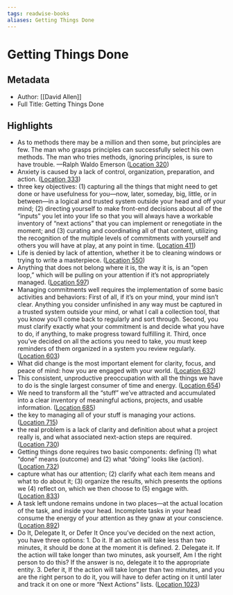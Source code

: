 ```yaml
---
tags: readwise-books
aliases: Getting Things Done
---
```

# Getting Things Done

## Metadata
- Author: [[David Allen]]
- Full Title: Getting Things Done

## Highlights
- As to methods there may be a million and then some, but principles are few. The man who grasps principles can successfully select his own methods. The man who tries methods, ignoring principles, is sure to have trouble. —Ralph Waldo Emerson ([Location 320](https://readwise.io/to_kindle?action=open&asin=B00KWG9M2E&location=320))
- Anxiety is caused by a lack of control, organization, preparation, and action. ([Location 333](https://readwise.io/to_kindle?action=open&asin=B00KWG9M2E&location=333))
- three key objectives: (1) capturing all the things that might need to get done or have usefulness for you—now, later, someday, big, little, or in between—in a logical and trusted system outside your head and off your mind; (2) directing yourself to make front-end decisions about all of the “inputs” you let into your life so that you will always have a workable inventory of “next actions” that you can implement or renegotiate in the moment; and (3) curating and coordinating all of that content, utilizing the recognition of the multiple levels of commitments with yourself and others you will have at play, at any point in time. ([Location 411](https://readwise.io/to_kindle?action=open&asin=B00KWG9M2E&location=411))
- Life is denied by lack of attention, whether it be to cleaning windows or trying to write a masterpiece. ([Location 550](https://readwise.io/to_kindle?action=open&asin=B00KWG9M2E&location=550))
- Anything that does not belong where it is, the way it is, is an “open loop,” which will be pulling on your attention if it’s not appropriately managed. ([Location 597](https://readwise.io/to_kindle?action=open&asin=B00KWG9M2E&location=597))
- Managing commitments well requires the implementation of some basic activities and behaviors: First of all, if it’s on your mind, your mind isn’t clear. Anything you consider unfinished in any way must be captured in a trusted system outside your mind, or what I call a collection tool, that you know you’ll come back to regularly and sort through. Second, you must clarify exactly what your commitment is and decide what you have to do, if anything, to make progress toward fulfilling it. Third, once you’ve decided on all the actions you need to take, you must keep reminders of them organized in a system you review regularly. ([Location 603](https://readwise.io/to_kindle?action=open&asin=B00KWG9M2E&location=603))
- What did change is the most important element for clarity, focus, and peace of mind: how you are engaged with your world. ([Location 632](https://readwise.io/to_kindle?action=open&asin=B00KWG9M2E&location=632))
- This consistent, unproductive preoccupation with all the things we have to do is the single largest consumer of time and energy. ([Location 654](https://readwise.io/to_kindle?action=open&asin=B00KWG9M2E&location=654))
- We need to transform all the “stuff” we’ve attracted and accumulated into a clear inventory of meaningful actions, projects, and usable information. ([Location 685](https://readwise.io/to_kindle?action=open&asin=B00KWG9M2E&location=685))
- the key to managing all of your stuff is managing your actions. ([Location 715](https://readwise.io/to_kindle?action=open&asin=B00KWG9M2E&location=715))
- the real problem is a lack of clarity and definition about what a project really is, and what associated next-action steps are required. ([Location 730](https://readwise.io/to_kindle?action=open&asin=B00KWG9M2E&location=730))
- Getting things done requires two basic components: defining (1) what “done” means (outcome) and (2) what “doing” looks like (action). ([Location 732](https://readwise.io/to_kindle?action=open&asin=B00KWG9M2E&location=732))
- capture what has our attention; (2) clarify what each item means and what to do about it; (3) organize the results, which presents the options we (4) reflect on, which we then choose to (5) engage with. ([Location 833](https://readwise.io/to_kindle?action=open&asin=B00KWG9M2E&location=833))
- A task left undone remains undone in two places—at the actual location of the task, and inside your head. Incomplete tasks in your head consume the energy of your attention as they gnaw at your conscience. ([Location 892](https://readwise.io/to_kindle?action=open&asin=B00KWG9M2E&location=892))
- Do It, Delegate It, or Defer It Once you’ve decided on the next action, you have three options: 1. Do it. If an action will take less than two minutes, it should be done at the moment it is defined. 2. Delegate it. If the action will take longer than two minutes, ask yourself, Am I the right person to do this? If the answer is no, delegate it to the appropriate entity. 3. Defer it, If the action will take longer than two minutes, and you are the right person to do it, you will have to defer acting on it until later and track it on one or more “Next Actions” lists. ([Location 1023](https://readwise.io/to_kindle?action=open&asin=B00KWG9M2E&location=1023))

